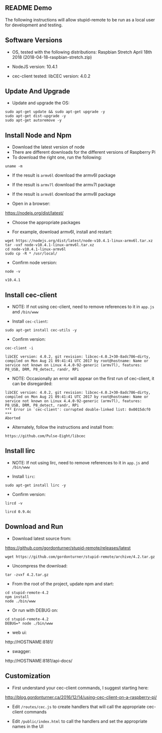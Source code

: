 README Demo
-----------

The following instructions will allow stupid-remote to be run as a local user for development and testing.


Software Versions
-----------------

- OS, tested with the following distributions:
Raspbian Stretch April 18th 2018 (2018-04-18-raspbian-stretch.zip)

- NodeJS version: 10.4.1

- cec-client tested:
libCEC version: 4.0.2


Update And Upgrade
------------------

- Update and upgrade the OS:

```
sudo apt-get update && sudo apt-get upgrade -y
sudo apt-get dist-upgrade -y
sudo apt-get autoremove -y
```


Install Node and Npm
--------------------

- Download the latest version of node
- There are different downloads for the different versions of Raspberry Pi
- To download the right one, run the following:

```
uname -m
```

- If the result is `armv6l` download the armv6l package
- If the result is `armv7l` download the armv7l package
- If the result is `armv8l` download the armv8l package

- Open in a browser:

https://nodejs.org/dist/latest/

- Choose the appropriate packages

- For example, download armv6l, install and restart:

```
wget https://nodejs.org/dist/latest/node-v10.4.1-linux-armv6l.tar.xz
tar -vxf node-v10.4.1-linux-armv6l.tar.xz
cd node-v10.4.1-linux-armv6l
sudo cp -R * /usr/local/
```

- Confirm node version:

```
node -v
```
```
v10.4.1
```


Install cec-client
------------------

- NOTE: If not using cec-client, need to remove references to it in `app.js` and `/bin/www`

- Install `cec-client`:

```
sudo apt-get install cec-utils -y
```

- Confirm version:

```
cec-client -i
```
```
libCEC version: 4.0.2, git revision: libcec-4.0.2+30-8adc786~dirty, compiled on Mon Aug 21 09:41:41 UTC 2017 by root@hostname: Name or service not known on Linux 4.4.0-92-generic (armv7l), features: P8_USB, DRM, P8_detect, randr, RPi
```

- NOTE: Occasionally an error will appear on the first run of cec-client, it can be disregarded:

```
libCEC version: 4.0.2, git revision: libcec-4.0.2+30-8adc786~dirty, compiled on Mon Aug 21 09:41:41 UTC 2017 by root@hostname: Name or service not known on Linux 4.4.0-92-generic (armv7l), features: P8_USB, DRM, P8_detect, randr, RPi
*** Error in `cec-client': corrupted double-linked list: 0x0015dcf0 ***
Aborted
```

- Alternately, follow the instructions and install from:

```
https://github.com/Pulse-Eight/libcec
```


Install lirc
------------

- NOTE: If not using lirc, need to remove references to it in `app.js` and `/bin/www`

- Install `lirc`:

```
sudo apt-get install lirc -y
```

- Confirm version:

```
lircd -v
```
```
lircd 0.9.4c
```


Download and Run
----------------

- Download latest source from:

https://github.com/gordonturner/stupid-remote/releases/latest

```
wget https://github.com/gordonturner/stupid-remote/archive/4.2.tar.gz
```

- Uncompress the download:

```
tar -zvxf 4.2.tar.gz
```

- From the root of the project, update npm and start:

```
cd stupid-remote-4.2
npm install
node ./bin/www
```

- Or run with DEBUG on:

```
cd stupid-remote-4.2
DEBUG=* node ./bin/www
```

- web ui:

http://HOSTNAME:8181/


- swagger:

http://HOSTNAME:8181/api-docs/


Customization
-------------

- First understand your cec-client commands, I suggest starting here:

http://blog.gordonturner.ca/2016/12/14/using-cec-client-on-a-raspberry-pi/


- Edit `/routes/cec.js` to create handlers that will call the appropriate cec-client commands

- Edit `/public/index.html` to call the handlers and set the appropriate names in the UI

